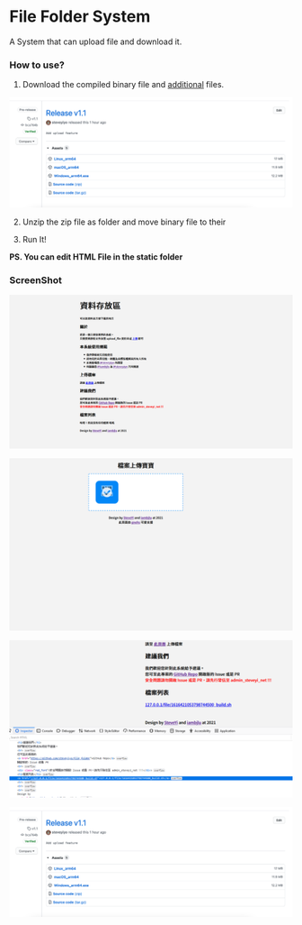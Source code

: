 # File Folder System

A System that can upload file and download it.

### How to use?

1. Download the compiled binary file and [additional](https://github.com/steveyiyo/file_folder/releases/download/v1.0/file_folder.zip) files.

![](image/001.png)

2. Unzip the zip file as folder and move binary file to their

3. Run It!

**PS. You can edit HTML File in the static folder**

### ScreenShot

![](image/002.png)

![](image/003.png)

![](image/004.png)

![](image/001.png)